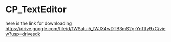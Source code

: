# CP_TextEditor
here is the link for downloading 
https://drive.google.com/file/d/1WSatui5_lWJX4wDTB3mS2grYnTtfy9xC/view?usp=drivesdk
